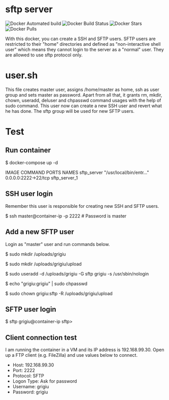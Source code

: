 # sftp server

![Docker Automated build](https://img.shields.io/docker/automated/grigiu/sftp.svg) ![Docker Build Status](https://img.shields.io/docker/build/grigiu/sftp.svg) ![Docker Stars](https://img.shields.io/docker/stars/grigiu/sftp.svg) ![Docker Pulls](https://img.shields.io/docker/pulls/grigiu/sftp.svg)


With this docker, you can create a SSH and SFTP users. SFTP users are restricted to their "home" directories and defined as "non-interactive shell user" which means they cannot login to the server as a "normal" user. They are allowed to use sftp protocol only.
# user.sh
This file creates master user, assigns /home/master as home, ssh as user group and sets master as password. Apart from all that, it grants rm, mkdir, chown, useradd, deluser and chpasswd command usages with the help of sudo command. This user now can create a new SSH user and revert what he has done. The sftp group will be used for new SFTP users.

# Test

## Run container
$ docker-compose up -d
 
IMAGE               COMMAND                  PORTS                  NAMES
sftp_server         "/usr/local/bin/entr…"   0.0.0.0:2222->22/tcp   sftp_server_1

## SSH user login

Remember this user is responsible for creating new SSH and SFTP users.


$ ssh master@container-ip -p 2222 # Password is master

## Add a new SFTP user

Login as "master" user and run commands below.


$ sudo mkdir /uploads/grigiu

$ sudo mkdir /uploads/grigiu/upload

$ sudo useradd -d /uploads/grigiu -G sftp grigiu -s /usr/sbin/nologin

$ echo "grigiu:grigiu" | sudo chpasswd

$ sudo chown grigiu:sftp -R /uploads/grigiu/upload


## SFTP user login

$ sftp grigiu@container-ip
sftp>

## Client connection test

I am running the container in a VM and its IP address is 192.168.99.30. 
Open up a FTP client (e.g. FileZilla) and use values below to connect.


- Host: 192.168.99.30
- Port: 2222
- Protocol: SFTP
- Logon Type: Ask for password
- Username: grigiu
- Password: grigiu
